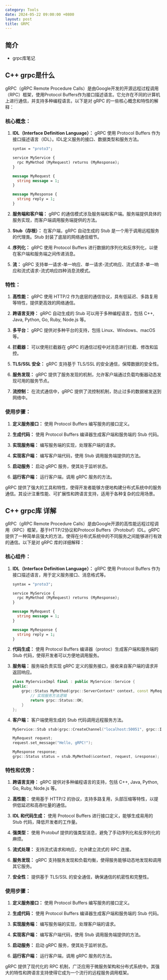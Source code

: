 ```yaml
---
category: Tools
date: 2024-05-22 09:00:00 +0800
layout: post
title: GRPC
---
```

## 简介

+ grpc库笔记

## C++ grpc是什么

gRPC（gRPC Remote Procedure Calls）是由Google开发的开源远程过程调用（RPC）框架，使用Protocol Buffers作为接口描述语言。它允许在不同的计算机上进行通信，并支持多种编程语言。以下是对 gRPC 的一些核心概念和特性的解释：

### 核心概念：

1. **IDL（Interface Definition Language）：** gRPC 使用 Protocol Buffers 作为接口描述语言（IDL）。IDL定义服务的接口、数据类型和服务方法。

    ```proto
    syntax = "proto3";

    service MyService {
      rpc MyMethod (MyRequest) returns (MyResponse);
    }

    message MyRequest {
      string message = 1;
    }

    message MyResponse {
      string reply = 1;
    }
    ```

2. **服务端和客户端：** gRPC 的通信模式涉及服务端和客户端。服务端提供具体的服务实现，而客户端调用服务端提供的方法。

3. **Stub（存根）：** 在客户端，gRPC 自动生成的 Stub 是一个用于调用远程服务的代理类。Stub 封装了底层的网络通信细节。

4. **序列化：** gRPC 使用 Protocol Buffers 进行数据的序列化和反序列化，以便在客户端和服务端之间传递消息。

5. **流：** gRPC 支持单一请求-单一响应、单一请求-流式响应、流式请求-单一响应和流式请求-流式响应四种消息流模式。

### 特性：

1. **高性能：** gRPC 使用 HTTP/2 作为底层的通信协议，具有低延迟、多路复用等特性，提供更高效的网络通信。

2. **跨语言支持：** gRPC 自动生成的 Stub 可以用于多种编程语言，包括 C++, Java, Python, Go, Ruby, Node.js 等。

3. **多平台：** gRPC 提供对多种平台的支持，包括 Linux、Windows、macOS 等。

4. **拦截器：** 可以使用拦截器在 gRPC 的通信过程中对消息进行拦截、修改和监控。

5. **TLS/SSL 安全：** gRPC 支持基于 TLS/SSL 的安全通信，保障数据的安全性。

6. **服务发现：** gRPC 提供了服务发现的机制，允许客户端通过负载均衡器动态发现可用的服务节点。

7. **流控制：** 在流式通信中，gRPC 提供了流控制机制，防止过多的数据被发送到网络中。

### 使用步骤：

1. **定义服务接口：** 使用 Protocol Buffers 编写服务的接口定义。

2. **生成代码：** 使用 Protocol Buffers 编译器生成客户端和服务端的 Stub 代码。

3. **实现服务端：** 编写服务端的实现，处理客户端的请求。

4. **实现客户端：** 编写客户端代码，使用 Stub 调用服务端提供的方法。

5. **启动服务：** 启动 gRPC 服务，使其处于监听状态。

6. **运行客户端：** 运行客户端，调用 gRPC 服务的方法。

gRPC 提供了强大的工具和特性，使得开发者能够方便地构建分布式系统中的服务通信。其设计注重性能、可扩展性和跨语言支持，适用于各种复杂的应用场景。

## C++ grpc库 详解

gRPC（gRPC Remote Procedure Calls）是由Google开源的高性能远程过程调用（RPC）框架，基于HTTP/2协议和Protocol Buffers（Protobuf）IDL。gRPC 提供了一种简单且强大的方法，使得在分布式系统中的不同服务之间能够进行有效的通信。以下是对 gRPC 库的详细解释：

### 核心组件：

1. **IDL（Interface Definition Language）：** gRPC 使用 Protocol Buffers 作为接口描述语言，用于定义服务接口、消息格式等。

    ```proto
    syntax = "proto3";

    service MyService {
      rpc MyMethod (MyRequest) returns (MyResponse);
    }

    message MyRequest {
      string message = 1;
    }

    message MyResponse {
      string reply = 1;
    }
    ```

2. **代码生成：** 使用 Protocol Buffers 编译器（protoc）生成客户端和服务端的 Stub 代码，使得开发者可以方便地调用服务。

3. **服务端：** 服务端负责实现 gRPC 定义的服务接口，接收来自客户端的请求并返回响应。

    ```cpp
    class MyServiceImpl final : public MyService::Service {
    public:
        grpc::Status MyMethod(grpc::ServerContext* context, const MyRequest* request, MyResponse* response) override {
            // 实现服务方法逻辑
            return grpc::Status::OK;
        }
    };
    ```

4. **客户端：** 客户端使用生成的 Stub 代码调用远程服务方法。

    ```cpp
    MyService::Stub stub(grpc::CreateChannel("localhost:50051", grpc::InsecureChannelCredentials()));

    MyRequest request;
    request.set_message("Hello, gRPC!");

    MyResponse response;
    grpc::Status status = stub.MyMethod(&context, request, &response);
    ```

### 特性和优势：

1. **跨语言支持：** gRPC 提供对多种编程语言的支持，包括 C++, Java, Python, Go, Ruby, Node.js 等。

2. **高性能：** 使用基于 HTTP/2 的协议，支持多路复用，头部压缩等特性，以提供低延迟和高吞吐量的通信。

3. **IDL 和代码生成：** 使用 Protocol Buffers 进行接口定义，能够生成易用的 Stub 代码，降低开发者的工作量。

4. **强类型：** 使用 Protobuf 提供的强类型消息，避免了手动序列化和反序列化的麻烦。

5. **流式处理：** 支持流式请求和响应，允许建立流式的 RPC 连接。

6. **服务发现：** gRPC 支持服务发现和负载均衡，使得服务能够动态地发现和调用其它服务。

7. **安全性：** 提供基于 TLS/SSL 的安全通信，确保通信的机密性和完整性。

### 使用步骤：

1. **定义服务接口：** 使用 Protocol Buffers 编写服务的接口定义。

2. **生成代码：** 使用 Protocol Buffers 编译器生成客户端和服务端的 Stub 代码。

3. **实现服务端：** 编写服务端的实现，处理客户端的请求。

4. **实现客户端：** 编写客户端代码，使用 Stub 调用服务端提供的方法。

5. **启动服务：** 启动 gRPC 服务，使其处于监听状态。

6. **运行客户端：** 运行客户端，调用 gRPC 服务的方法。

gRPC 提供了现代化的 RPC 机制，广泛应用于微服务架构和分布式系统中。其强大的特性和跨语言支持使得它成为一个流行的远程服务调用框架。